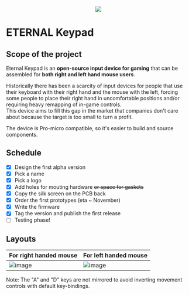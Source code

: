 
<div align="center">
  <img src="https://user-images.githubusercontent.com/27895007/137556449-4c22bc49-4566-451d-b1f5-bf977f3b0f48.png"/>
</div>

# ETERNAL Keypad
## Scope of the project
Eternal Keypad is an **open-source input device for gaming** that can be assembled for **both right and left hand mouse users**.  

Historically there has been a scarcity of input devices for people that use their keyboard with their right hand and the mouse with the left, forcing some people to place their right hand in uncomfortable positions and/or requiring heavy remapping of in-game controls.  
This device aims to fill this gap in the market that companies don't care about because the target is too small to turn a profit.

The device is Pro-micro compatible, so it's easier to build and source components.

## Schedule
- [x] Design the first alpha version
- [x] Pick a name
- [x] Pick a logo 
- [x] Add holes for mouting hardware ~~or space for gaskets~~
- [x] Copy the silk screen on the PCB back
- [x] Order the first prototypes (eta ~ November)
- [x] Write the firmware
- [x] Tag the version and publish the first release
- [ ] Testing phase!

## Layouts
|For right handed mouse|For left handed mouse|
|---|---|
| ![image](https://user-images.githubusercontent.com/27895007/137307434-617b07b3-ab02-4e94-9305-6164325e341b.png) | ![image](https://user-images.githubusercontent.com/27895007/137307726-7d56e23b-0267-4741-9922-938ffb8a3098.png) |

Note: The "A" and "D" keys are not mirrored to avoid inverting movement controls with default key-bindings.
